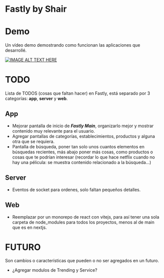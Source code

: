 # Fastly by Shair

# Demo

Un vídeo demo demostrando como funcionan las aplicaciones que desarrollé.

[![IMAGE ALT TEXT HERE](https://img.youtube.com/vi/9Cum-0cG17I/0.jpg)](https://www.youtube.com/watch?v=9Cum-0cG17I)


# TODO

Lista de TODOS (cosas que faltan hacer) en Fastly, está separado por 3 categorías: **app**, **server** y **web**.

## App
* Mejorar pantalla de inicio de ***Fastly Main***, organizarlo mejor y mostrar contenido muy relevante para el usuario.
* Agregar pantallas de categorías, establecimientos, productos y alguna otra que se requiera.
* Pantalla de búsqueda, poner tan solo unos cuantos elementos en búsquedas recientes, más abajo poner más cosas, como productos o cosas que te podrían interesar (recordar lo que hace netflix cuando no hay una pélicula: se muestra contenido relacionado a la búsqueda...)

## Server
* Eventos de socket para ordenes, solo faltan pequeños detalles.

## Web
* Reemplazar por un monorepo de react con vitejs, para así tener una sola carpeta de node_modules para todos los proyectos, menos al de main que es en nextjs.

# FUTURO

Son cambios o características que pueden o no ser agregados en un futuro.

* ¿Agregar modulos de Trending y Service?
